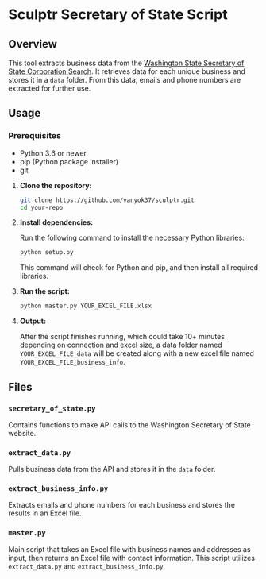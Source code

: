 # Sculptr Secretary of State Script

## Overview

This tool extracts business data from the [Washington State Secretary of State Corporation Search](https://ccfs.sos.wa.gov/#/). It retrieves data for each unique business and stores it in a `data` folder. From this data, emails and phone numbers are extracted for further use.

## Usage
### Prerequisites 

- Python 3.6 or newer
- pip (Python package installer)
- git

1. **Clone the repository:**

    ```bash
    git clone https://github.com/vanyok37/sculptr.git
    cd your-repo
    ```

2. **Install dependencies:**

    Run the following command to install the necessary Python libraries:

    ```bash
    python setup.py
    ```

    This command will check for Python and pip, and then install all required libraries.

3. **Run the script:**

    ```bash
    python master.py YOUR_EXCEL_FILE.xlsx
    ```
2. **Output:**

    After the script finishes running, which could take 10+ minutes depending on connection and excel size, a data folder named `YOUR_EXCEL_FILE_data` will be created along with a new excel file named `YOUR_EXCEL_FILE_business_info`.

## Files

### `secretary_of_state.py`
Contains functions to make API calls to the Washington Secretary of State website.

### `extract_data.py`
Pulls business data from the API and stores it in the `data` folder.

### `extract_business_info.py`
Extracts emails and phone numbers for each business and stores the results in an Excel file.

### `master.py`
Main script that takes an Excel file with business names and addresses as input, then returns an Excel file with contact information. This script utilizes `extract_data.py` and `extract_business_info.py`.
